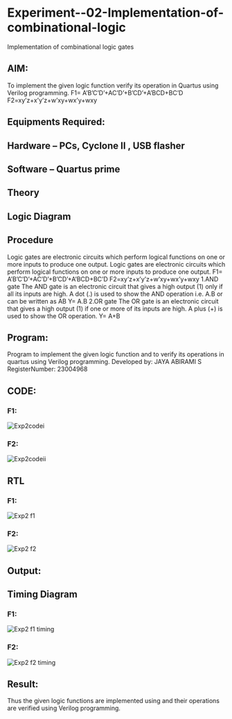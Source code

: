 # Experiment--02-Implementation-of-combinational-logic
Implementation of combinational logic gates
 
## AIM:
To implement the given logic function verify its operation in Quartus using Verilog programming.
 F1= A’B’C’D’+AC’D’+B’CD’+A’BCD+BC’D
F2=xy’z+x’y’z+w’xy+wx’y+wxy
 
 
 
## Equipments Required:
## Hardware – PCs, Cyclone II , USB flasher
## Software – Quartus prime


## Theory
 

## Logic Diagram
## Procedure
Logic gates are electronic circuits which perform logical functions on one or more inputs to
produce one output.
Logic gates are electronic circuits which perform logical functions on one or more inputs to
produce one output. F1= A’B’C’D’+AC’D’+B’CD’+A’BCD+BC’D F2=xy’z+x’y’z+w’xy+wx’y+wxy
1.AND gate The AND gate is an electronic circuit that gives a high output (1) only if all its inputs are
high. A dot (.) is used to show the AND operation i.e. A.B or can be written as AB Y= A.B
2.OR gate The OR gate is an electronic circuit that gives a high output (1) if one or more of its
inputs are high. A plus (+) is used to show the OR operation. Y= A+B
## Program:

Program to implement the given logic function and to verify its operations in quartus using Verilog programming.
Developed by: JAYA ABIRAMI S
RegisterNumber: 23004968 
## CODE:
### F1:
![Exp2codei](https://github.com/JayaAbirami/Experiment--02-Implementation-of-combinational-logic-/assets/151487010/87d669be-8fad-4a26-9e30-cbbca815702f)

### F2:
![Exp2codeii](https://github.com/JayaAbirami/Experiment--02-Implementation-of-combinational-logic-/assets/151487010/f741c382-6225-44e1-977e-fcc25f7c2534)

## RTL 
### F1:
![Exp2 f1](https://github.com/JayaAbirami/Experiment--02-Implementation-of-combinational-logic-/assets/151487010/655ee8eb-8cb3-4926-962c-9c7b9497ad5a)

### F2:
![Exp2 f2](https://github.com/JayaAbirami/Experiment--02-Implementation-of-combinational-logic-/assets/151487010/d71c4ade-98ec-4559-9144-12f8ebcd2445)


## Output:

## Timing Diagram
### F1:
![Exp2 f1 timing](https://github.com/JayaAbirami/Experiment--02-Implementation-of-combinational-logic-/assets/151487010/7ff6846a-2d44-4c79-8ee1-d7f74823e5a4)

### F2:
![Exp2 f2 timing](https://github.com/JayaAbirami/Experiment--02-Implementation-of-combinational-logic-/assets/151487010/f9df7722-26a4-402f-bf31-6006a4170be5)

## Result:
Thus the given logic functions are implemented using  and their operations are verified using Verilog programming.
